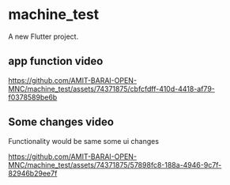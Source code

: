 # machine_test

A new Flutter project.

## app function video                       
                                               

https://github.com/AMIT-BARAI-OPEN-MNC/machine_test/assets/74371875/cbfcfdff-410d-4418-af79-f0378589be6b



 ## Some changes video
  Functionality would be same some ui changes

https://github.com/AMIT-BARAI-OPEN-MNC/machine_test/assets/74371875/57898fc8-188a-4946-9c7f-82946b29ee7f

